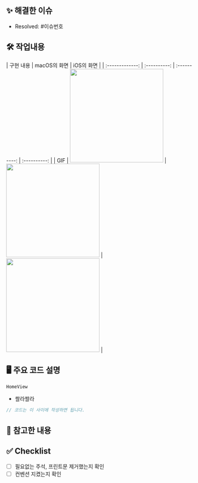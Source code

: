 ## ✨ 해결한 이슈 
<!-- 해결한 이슈 번호를 작성해주세요 (Ex. #4) -->
- Resolved: #이슈번호

## 🛠️ 작업내용
<!-- 작업한 내용을 작성해주세요 ( UI 구현이라면 사진이나 GIF 올려주시면 감사용~ ) -->

|    구현 내용    | macOS의 화면 | iOS의 화면 |
| :-------------: | :----------: | :----------: | :----------: |
| GIF | <img src = "" width ="250"> | <img src = "" width ="250"> | <img src = "" width ="250"> |

## 🖥️ 주요 코드 설명
<!-- 다음에 진행할 작업에 대해 작성해주세요 -->
`HomeView`
- 쏼라쏼라
```swift
// 코드는 이 사이에 작성하면 됩니다. 
```

## 📂 참고한 내용
<!-- 참고한 사이트나 정보가 있다면 작성주세요 -->

## ✅ Checklist
- [ ] 필요없는 주석, 프린트문 제거했는지 확인
- [ ] 컨벤션 지켰는지 확인
